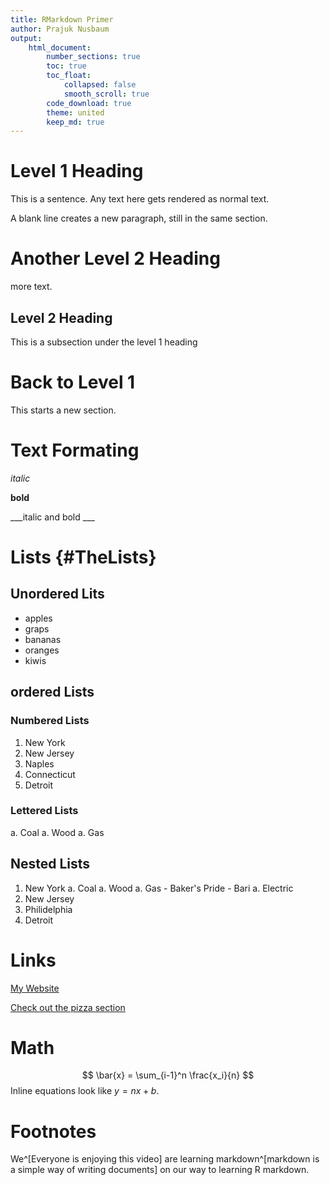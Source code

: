 ```yaml
---
title: RMarkdown Primer
author: Prajuk Nusbaum
output: 
    html_document:
        number_sections: true
        toc: true
        toc_float:
            collapsed: false
            smooth_scroll: true
        code_download: true
        theme: united
        keep_md: true
---
```


# Level 1 Heading

This is a sentence.  Any text here gets rendered as normal text.

A blank line creates a new paragraph, still in the same section.

# Another Level 2 Heading

more text.

## Level 2 Heading

This is a subsection under the level 1 heading

# Back to Level 1

This starts a new section.

# Text Formating

_italic_

__bold__

___italic and bold ___

# Lists {#TheLists}

## Unordered Lits

- apples
- graps
- bananas
- oranges
- kiwis

## ordered Lists

### Numbered Lists

1. New York
1. New Jersey
1. Naples
1. Connecticut
1. Detroit

### Lettered Lists

a. Coal
a. Wood
a. Gas


## Nested Lists

1. New York
    a. Coal
    a. Wood
    a. Gas
        - Baker's Pride
        - Bari
    a. Electric
1. New Jersey
1. Philidelphia
1. Detroit


# Links

[My Website](www.jardedlander.com)

[Check out the pizza section](#TheLists)

# Math
$$
    \bar{x} = \sum_{i-1}^n \frac{x_i}{n}
$$
Inline equations look like $y = nx +b$.

# Footnotes

We^[Everyone is enjoying this video] are learning markdown^[markdown is a simple way of writing documents] on our way to learning R markdown.

